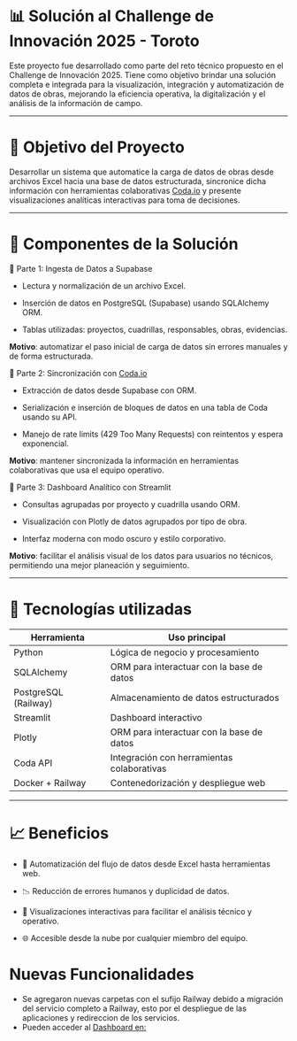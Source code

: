 # 📊 Solución al Challenge de Innovación 2025 - Toroto

Este proyecto fue desarrollado como parte del reto técnico propuesto en el Challenge de Innovación 2025. Tiene como objetivo brindar una solución completa e integrada para la visualización, integración y automatización de datos de obras, mejorando la eficiencia operativa, la digitalización y el análisis de la información de campo.

---
# 🚀 Objetivo del Proyecto

Desarrollar un sistema que automatice la carga de datos de obras desde archivos Excel hacia una base de datos estructurada, sincronice dicha información con herramientas colaborativas [Coda.io](https://coda.io/developers/apis/v1#) y presente visualizaciones analíticas interactivas para toma de decisiones.

---
# 🧩 Componentes de la Solución

🔹 Parte 1: Ingesta de Datos a Supabase

- Lectura y normalización de un archivo Excel.

- Inserción de datos en PostgreSQL (Supabase) usando SQLAlchemy ORM.

- Tablas utilizadas: proyectos, cuadrillas, responsables, obras, evidencias.

**Motivo**: automatizar el paso inicial de carga de datos sin errores manuales y de forma estructurada.

🔹 Parte 2: Sincronización con [Coda.io](https://coda.io/developers/apis/v1#)

- Extracción de datos desde Supabase con ORM.

- Serialización e inserción de bloques de datos en una tabla de Coda usando su API.

- Manejo de rate limits (429 Too Many Requests) con reintentos y espera exponencial.

**Motivo**: mantener sincronizada la información en herramientas colaborativas que usa el equipo operativo.

🔹 Parte 3: Dashboard Analítico con Streamlit

- Consultas agrupadas por proyecto y cuadrilla usando ORM.

- Visualización con Plotly de datos agrupados por tipo de obra.

- Interfaz moderna con modo oscuro y estilo corporativo.

**Motivo**: facilitar el análisis visual de los datos para usuarios no técnicos, permitiendo una mejor planeación y seguimiento.

---
# 📂 Tecnologías utilizadas

| Herramienta | Uso principal |
|----------|----------|
| Python               | Lógica de negocio y procesamiento |
| SQLAlchemy | ORM para interactuar con la base de datos   |
| PostgreSQL (Railway) | Almacenamiento de datos estructurados   |
| Streamlit              | Dashboard interactivo |
| Plotly | ORM para interactuar con la base de datos   |
| Coda API    | Integración con herramientas colaborativas   |
| Docker + Railway    | Contenedorización y despliegue web   |

---
# 📈 Beneficios

- 🔄 Automatización del flujo de datos desde Excel hasta herramientas web.

- 📉 Reducción de errores humanos y duplicidad de datos.

- 🧠 Visualizaciones interactivas para facilitar el análisis técnico y operativo.

- 🌐 Accesible desde la nube por cualquier miembro del equipo.

# Nuevas Funcionalidades
- Se agregaron nuevas carpetas con el sufijo Railway debido a migración del servicio completo a Railway, esto por el despliegue de las aplicaciones y redireccion de los servicios.
- Pueden acceder al [Dashboard en:](toroto-parte03-railway-production.up.railway.app)